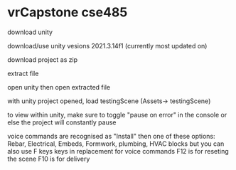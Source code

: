 # vrCapstone cse485

download unity

download/use unity vesions 2021.3.14f1 (currently most updated on)

download project as zip

extract file

open unity then open extracted file

with unity project opened, load testingScene (Assets-> testingScene) 

to view within unity, make sure to toggle "pause on error" in the console or else the project will constantly pause

voice commands are recognised as "Install" then one of these options: Rebar, Electrical, Embeds, Formwork, plumbing, HVAC blocks
but you can also use F keys keys in replacement for voice commands
F12 is for reseting the scene
F10 is for delivery
